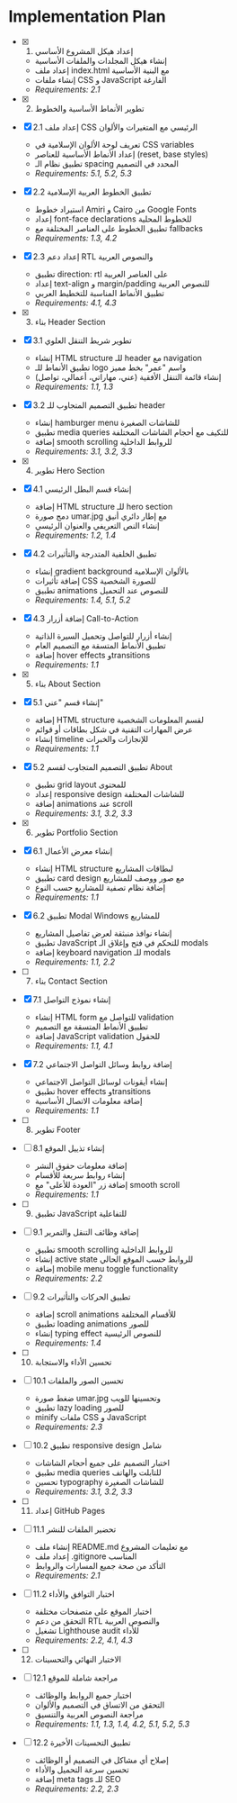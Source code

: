 # Implementation Plan

- [x] 1. إعداد هيكل المشروع الأساسي
  - إنشاء هيكل المجلدات والملفات الأساسية
  - إعداد ملف index.html مع البنية الأساسية
  - إنشاء ملفات CSS و JavaScript الفارغة
  - _Requirements: 2.1_

- [x] 2. تطوير الأنماط الأساسية والخطوط
- [x] 2.1 إعداد ملف CSS الرئيسي مع المتغيرات والألوان
  - تعريف لوحة الألوان الإسلامية في CSS variables
  - إعداد الأنماط الأساسية للعناصر (reset, base styles)
  - تطبيق نظام الـ spacing المحدد في التصميم
  - _Requirements: 5.1, 5.2, 5.3_

- [x] 2.2 تطبيق الخطوط العربية الإسلامية
  - استيراد خطوط Amiri و Cairo من Google Fonts
  - إعداد font-face declarations للخطوط المحلية
  - تطبيق الخطوط على العناصر المختلفة مع fallbacks
  - _Requirements: 1.3, 4.2_

- [x] 2.3 إعداد دعم RTL والنصوص العربية
  - تطبيق direction: rtl على العناصر العربية
  - إعداد text-align و margin/padding للنصوص العربية
  - تطبيق الأنماط المناسبة للتخطيط العربي
  - _Requirements: 4.1, 4.3_

- [x] 3. بناء Header Section
- [x] 3.1 تطوير شريط التنقل العلوي
  - إنشاء HTML structure للـ header مع navigation
  - تطبيق الأنماط للـ logo واسم "عمر" بخط مميز
  - إنشاء قائمة التنقل الأفقية (عني، مهاراتي، أعمالي، تواصل)
  - _Requirements: 1.1, 1.3_

- [x] 3.2 تطبيق التصميم المتجاوب للـ header
  - إنشاء hamburger menu للشاشات الصغيرة
  - تطبيق media queries للتكيف مع أحجام الشاشات المختلفة
  - إضافة smooth scrolling للروابط الداخلية
  - _Requirements: 3.1, 3.2, 3.3_

- [x] 4. تطوير Hero Section
- [x] 4.1 إنشاء قسم البطل الرئيسي
  - إضافة HTML structure للـ hero section
  - دمج صورة umar.jpg مع إطار دائري أنيق
  - إنشاء النص التعريفي والعنوان الرئيسي
  - _Requirements: 1.2, 1.4_

- [x] 4.2 تطبيق الخلفية المتدرجة والتأثيرات
  - إنشاء gradient background بالألوان الإسلامية
  - إضافة تأثيرات CSS للصورة الشخصية
  - تطبيق animations للنصوص عند التحميل
  - _Requirements: 1.4, 5.1, 5.2_

- [x] 4.3 إضافة أزرار Call-to-Action
  - إنشاء أزرار للتواصل وتحميل السيرة الذاتية
  - تطبيق الأنماط المتسقة مع التصميم العام
  - إضافة hover effects وtransitions
  - _Requirements: 1.1_

- [x] 5. بناء About Section
- [x] 5.1 إنشاء قسم "عني"
  - إضافة HTML structure لقسم المعلومات الشخصية
  - عرض المهارات التقنية في شكل بطاقات أو قوائم
  - إنشاء timeline للإنجازات والخبرات
  - _Requirements: 1.1_

- [x] 5.2 تطبيق التصميم المتجاوب لقسم About
  - تطبيق grid layout للمحتوى
  - إعداد responsive design للشاشات المختلفة
  - إضافة animations عند scroll
  - _Requirements: 3.1, 3.2, 3.3_

- [x] 6. تطوير Portfolio Section
- [x] 6.1 إنشاء معرض الأعمال
  - إنشاء HTML structure لبطاقات المشاريع
  - تطبيق card design مع صور ووصف للمشاريع
  - إضافة نظام تصفية للمشاريع حسب النوع
  - _Requirements: 1.1_

- [x] 6.2 تطبيق Modal Windows للمشاريع
  - إنشاء نوافذ منبثقة لعرض تفاصيل المشاريع
  - تطبيق JavaScript للتحكم في فتح وإغلاق الـ modals
  - إضافة keyboard navigation للـ modals
  - _Requirements: 1.1, 2.2_

- [ ] 7. بناء Contact Section
- [x] 7.1 إنشاء نموذج التواصل
  - إنشاء HTML form للتواصل مع validation
  - تطبيق الأنماط المتسقة مع التصميم
  - إضافة JavaScript validation للحقول
  - _Requirements: 1.1, 4.1_

- [x] 7.2 إضافة روابط وسائل التواصل الاجتماعي
  - إنشاء أيقونات لوسائل التواصل الاجتماعي
  - تطبيق hover effects وtransitions
  - إضافة معلومات الاتصال الأساسية
  - _Requirements: 1.1_

- [ ] 8. تطوير Footer
- [ ] 8.1 إنشاء تذييل الموقع
  - إضافة معلومات حقوق النشر
  - إنشاء روابط سريعة للأقسام
  - إضافة زر "العودة للأعلى" مع smooth scroll
  - _Requirements: 1.1_

- [ ] 9. تطبيق JavaScript للتفاعلية
- [ ] 9.1 إضافة وظائف التنقل والتمرير
  - تطبيق smooth scrolling للروابط الداخلية
  - إنشاء active state للروابط حسب الموقع الحالي
  - إضافة mobile menu toggle functionality
  - _Requirements: 2.2_

- [ ] 9.2 تطبيق الحركات والتأثيرات
  - إضافة scroll animations للأقسام المختلفة
  - تطبيق loading animations للصور
  - إنشاء typing effect للنصوص الرئيسية
  - _Requirements: 1.4_

- [ ] 10. تحسين الأداء والاستجابة
- [ ] 10.1 تحسين الصور والملفات
  - ضغط صورة umar.jpg وتحسينها للويب
  - تطبيق lazy loading للصور
  - minify ملفات CSS و JavaScript
  - _Requirements: 2.3_

- [ ] 10.2 تطبيق responsive design شامل
  - اختبار التصميم على جميع أحجام الشاشات
  - تطبيق media queries للتابلت والهاتف
  - تحسين typography للشاشات الصغيرة
  - _Requirements: 3.1, 3.2, 3.3_

- [ ] 11. إعداد GitHub Pages
- [ ] 11.1 تحضير الملفات للنشر
  - إنشاء ملف README.md مع تعليمات المشروع
  - إعداد ملف .gitignore المناسب
  - التأكد من صحة جميع المسارات والروابط
  - _Requirements: 2.1_

- [ ] 11.2 اختبار التوافق والأداء
  - اختبار الموقع على متصفحات مختلفة
  - التحقق من دعم RTL والنصوص العربية
  - تشغيل Lighthouse audit للأداء
  - _Requirements: 2.2, 4.1, 4.3_

- [ ] 12. الاختبار النهائي والتحسينات
- [ ] 12.1 مراجعة شاملة للموقع
  - اختبار جميع الروابط والوظائف
  - التحقق من الاتساق في التصميم والألوان
  - مراجعة النصوص العربية والتنسيق
  - _Requirements: 1.1, 1.3, 1.4, 4.2, 5.1, 5.2, 5.3_

- [ ] 12.2 تطبيق التحسينات الأخيرة
  - إصلاح أي مشاكل في التصميم أو الوظائف
  - تحسين سرعة التحميل والأداء
  - إضافة meta tags للـ SEO
  - _Requirements: 2.2, 2.3_